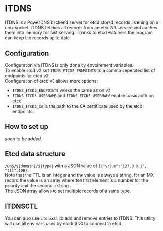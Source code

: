 # ITDNS
ITDNS is a PowerDNS backend server for etcd stored records listening on a unix socket. ITDNS fetches all records from an etcd2/3
service and caches them into memory for fast serving. Thanks to etcd watchers the program can keep the records up to date

## Configuration
Configuration via ITDNS is only done by envoirement variables.  
To enable etcd v2 set `ITDNS_ETCD2_ENDPOINTS` to a comma seperated list of endpoints for etcd v2.  
Configuration of etcd v3 allows more options:
* `ITDNS_ETCD3_ENDPOINTS` works the same as on v2
* `ITDNS_ETCD3_USERNAME` and `ITDNS_ETCD3_USERNAME` enable basic auth on etcd
* `ITDNS_ETCD3_CA` is the path to the CA certificate used by the etcd endpoints

## How to set up
*soon to be added*

## Etcd data structure
`/DNS/${domain}/${type}` with a JSON value of `[{"value":"127.0.0.1", "ttl":100}]`  
Note that the TTL is an integer and the value is always a string, for an MX record the value is an array where teh first element is a number for the priority and the second a string.  
The JSON array allows to set multiple records of a same type.

## ITDNSCTL
You can also use `itdnsctl` to add and remove entries to ITDNS. This utility will use all env vars used by etcdctl v3 to connect to etcd.
